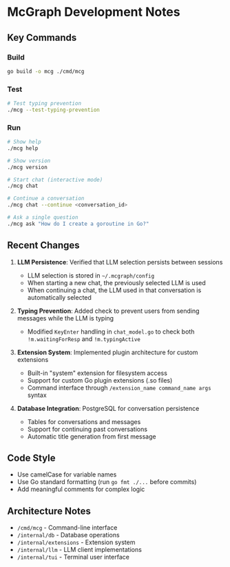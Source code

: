 # McGraph Development Notes

## Key Commands

### Build
```bash
go build -o mcg ./cmd/mcg
```

### Test
```bash
# Test typing prevention
./mcg --test-typing-prevention
```

### Run
```bash
# Show help
./mcg help

# Show version
./mcg version

# Start chat (interactive mode)
./mcg chat

# Continue a conversation
./mcg chat --continue <conversation_id>

# Ask a single question
./mcg ask "How do I create a goroutine in Go?"
```

## Recent Changes

1. **LLM Persistence**: Verified that LLM selection persists between sessions
   - LLM selection is stored in `~/.mcgraph/config`
   - When starting a new chat, the previously selected LLM is used
   - When continuing a chat, the LLM used in that conversation is automatically selected

2. **Typing Prevention**: Added check to prevent users from sending messages while the LLM is typing
   - Modified `KeyEnter` handling in `chat_model.go` to check both `!m.waitingForResp` and `!m.typingActive`

3. **Extension System**: Implemented plugin architecture for custom extensions
   - Built-in "system" extension for filesystem access
   - Support for custom Go plugin extensions (.so files)
   - Command interface through `/extension_name command_name args` syntax

4. **Database Integration**: PostgreSQL for conversation persistence
   - Tables for conversations and messages
   - Support for continuing past conversations
   - Automatic title generation from first message

## Code Style

- Use camelCase for variable names
- Use Go standard formatting (run `go fmt ./...` before commits)
- Add meaningful comments for complex logic

## Architecture Notes

- `/cmd/mcg` - Command-line interface
- `/internal/db` - Database operations
- `/internal/extensions` - Extension system
- `/internal/llm` - LLM client implementations
- `/internal/tui` - Terminal user interface